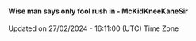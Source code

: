 #### Wise man says only fool rush in - McKidKneeKaneSir
Updated on 27/02/2024 - 16:11:00 (UTC) Time Zone
